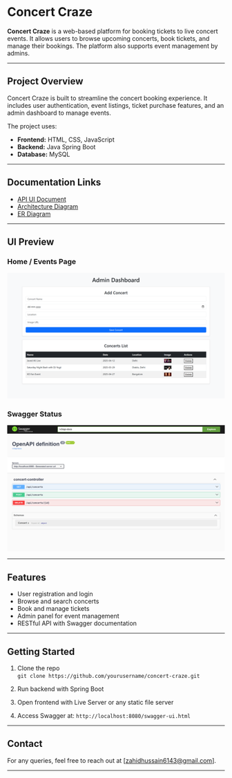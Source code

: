# Concert Craze

**Concert Craze** is a web-based platform for booking tickets to live concert events. It allows users to browse upcoming concerts, book tickets, and manage their bookings. The platform also supports event management by admins.

---

## Project Overview

Concert Craze is built to streamline the concert booking experience. It includes user authentication, event listings, ticket purchase features, and an admin dashboard to manage events. 

The project uses:
- **Frontend:** HTML, CSS, JavaScript
- **Backend:** Java Spring Boot
- **Database:** MySQL

---

## Documentation Links

- [API UI Document](https://docs.google.com/document/d/12VCAHjyBFXaJuAUCW_GkqEqjPDS6pM3S-vyp4tZNwtk/edit?usp=sharing)  
- [Architecture Diagram](https://docs.google.com/document/d/1O3opYtxxhXzqpzHZaSKCkpvD8FJBjsaM0q-npIpYekA/edit?usp=sharing)  
- [ER Diagram](https://docs.google.com/document/d/12ijJc4_Xcke4Fj18-fr4THZdbfarq2vo9DoxuV8cN9g/edit?usp=sharing)


---

## UI Preview

### Home / Events Page
![UI Screenshot](./Images/API_UIDiagram.png)

### Swagger Status
![Swagger Screenshot](./Images/Swagger_Api_Diagram.png)


---

## Features

- User registration and login
- Browse and search concerts
- Book and manage tickets
- Admin panel for event management
- RESTful API with Swagger documentation

---

## Getting Started

1. Clone the repo  
   `git clone https://github.com/yourusername/concert-craze.git`

2. Run backend with Spring Boot  
3. Open frontend with Live Server or any static file server  
4. Access Swagger at: `http://localhost:8080/swagger-ui.html`

---

## Contact

For any queries, feel free to reach out at [zahidhussain6143@gmail.com].

---


